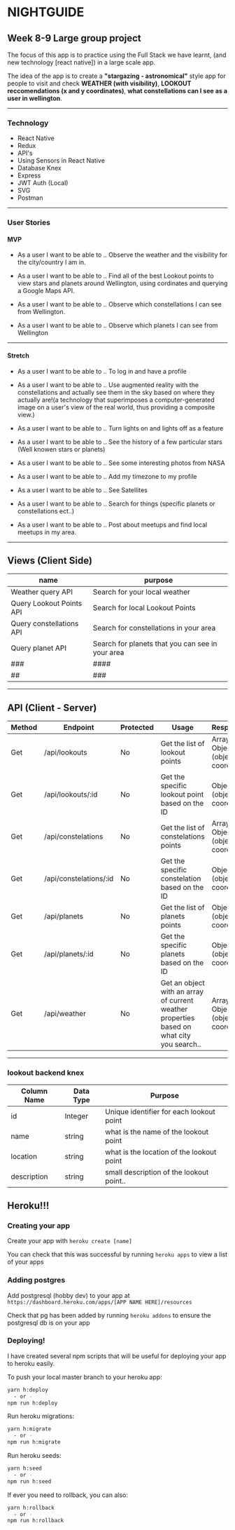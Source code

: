 # NIGHTGUIDE

## Week 8-9 Large group project 

The focus of this app is to practice using the Full Stack we have learnt, (and new technology [react native]) in a large scale app.

The idea of the app is to create a **"stargazing - astronomical"** style app for people to visit and check **WEATHER (with visibility)**, **LOOKOUT reccomendations (x and y coordinates)**, **what constellations can I see as a user in wellington**.

---

### Technology
+ React Native
+ Redux
+ API's
+ Using Sensors in React Native
+ Database Knex
+ Express
+ JWT Auth (Local)
+ SVG
+ Postman
 
 ---
 ### User Stories

 #### MVP
+ As a user I want to be able to .. Observe the weather and the visibility for the city/country I am in.

+ As a user I want to be able to .. Find all of the best Lookout points to view stars and planets around Wellington, using cordinates and querying a Google Maps API.

+ As a user I want to be able to .. Observe which constellations I can see from Wellington. 

+ As a user I want to be able to .. Observe which planets I can see from Wellington

---


#### Stretch
+ As a user I want to be able to .. To log in and have a profile

+ As a user I want to be able to .. Use augmented reality with the constellations and actually see them in the sky based on where they actually are!(a technology that superimposes a computer-generated image on a user's view of the real world, thus providing a composite view.)

+ As a user I want to be able to .. Turn lights on and lights off as a feature

+ As a user I want to be able to .. See the history of a few particular stars (Well knowen stars or planets)

+ As a user I want to be able to .. See some interesting photos from NASA

+ As a user I want to be able to .. Add my timezone to my profile

+ As a user I want to be able to .. See Satellites   

+ As a user I want to be able to .. Search for things (specific planets or constellations ect..) 
 
 + As a user I want to be able to .. Post about meetups and find local meetups in my area.
 ----

 ## Views (Client Side)
  | name | purpose |
  | --- | --- |
  | Weather query API| Search for your local weather |
  | Query Lookout Points API | Search for local Lookout Points |
  | Query constellations API | Search for constellations in your area |
  | Query planet API  | Search for planets that you can see in your area |
  | ###  | #### |
  | ## | ###  |
 
---

## API (Client - Server)

| Method | Endpoint | Protected | Usage | Response |
| --- | --- | --- | --- | --- |
| Get | /api/lookouts | No | Get the list of lookout points | Array of Objects (object = coords) |
| Get | /api/lookouts/:id | No | Get the specific lookout point based on the ID | Object (object = coords) |
| Get | /api/constelations | No | Get the list of constelations points | Array of Objects (object = coords) |
| Get | /api/constelations/:id | No | Get the specific constelation based on the ID| Object (object = coords) |
| Get | /api/planets | No |Get the list of planets points| Object (object = coords) |
| Get | /api/planets/:id | No | Get the specific planets based on the ID| Object (object = coords) |
| Get | /api/weather | No | Get an object with an array of current weather properties based on what city you search.. | Array of Objects (object = coords) |
---

### lookout backend knex
  | Column Name | Data Type | Purpose |
  | --- | --- | --- |
  | id | Integer | Unique identifier for each lookout point |
  | name | string | what is the name of the lookout point |
  | location | string |what is the location of the lookout point |
  | description | string | small description of the lookout point.. |




## Heroku!!!

### Creating your app

Create your app with `heroku create [name]`

You can check that this was successful by running `heroku apps` to view a list of your apps


### Adding postgres

Add postgresql (hobby dev) to your app at `https://dashboard.heroku.com/apps/[APP NAME HERE]/resources`

Check that pg has been added by running `heroku addons` to ensure the postgresql db is on your app


### Deploying!

I have created several npm scripts that will be useful for deploying your app to heroku easily.

To push your local master branch to your heroku app:
```sh
yarn h:deploy
  - or -
npm run h:deploy
```

Run heroku migrations:
```sh
yarn h:migrate
  - or -
npm run h:migrate
```

Run heroku seeds:
```sh
yarn h:seed
  - or -
npm run h:seed
```

If ever you need to rollback, you can also:
```sh
yarn h:rollback
  - or -
npm run h:rollback
```
